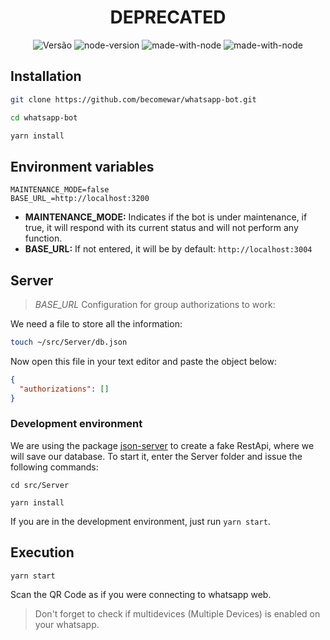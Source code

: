<h1 align="center">DEPRECATED</h1>

<p align="center">
  <img alt="Versão" src="https://img.shields.io/badge/version-1.0-blue.svg?cacheSeconds=2592000" />
  <img alt="node-version" src="https://img.shields.io/node/v/@open-wa/wa-automate"/>
  <img alt="made-with-node" src="https://img.shields.io/badge/Made%20with-node-1f425f.svg"/>
  <img alt="made-with-node" src="https://img.shields.io/maintenance/no/2023.svg"/>
</p>

## Installation

```bash
git clone https://github.com/becomewar/whatsapp-bot.git
```

```bash
cd whatsapp-bot
```

```bash
yarn install
```

## Environment variables

```env
MAINTENANCE_MODE=false
BASE_URL_=http://localhost:3200
```

- **MAINTENANCE_MODE:** Indicates if the bot is under maintenance, if true, it will respond with its current status and will not perform any function.
- **BASE_URL:** If not entered, it will be by default: `http://localhost:3004`

## Server

> _BASE_URL_ Configuration for group authorizations to work:

We need a file to store all the information:

```bash
touch ~/src/Server/db.json
```

Now open this file in your text editor and paste the object below:

```json
{
  "authorizations": []
}
```

### Development environment

We are using the package [json-server](https://yarnpkg.com/package/json-server) to create a fake RestApi, where we will save our database. To start it, enter the Server folder and issue the following commands:

```
cd src/Server
```

```
yarn install
```

If you are in the development environment, just run `yarn start`.

## Execution

```
yarn start
```

Scan the QR Code as if you were connecting to whatsapp web.
> Don't forget to check if multidevices (Multiple Devices) is enabled on your whatsapp.
